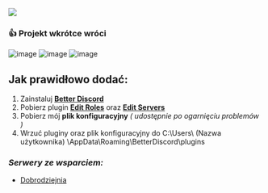 ![](https://cdn.discordapp.com/attachments/901198788486631514/901198845852131448/Global-Boost.png)

### :+1: Projekt wkrótce wróci

![image](https://user-images.githubusercontent.com/69461129/166230359-8554a148-fc7c-4325-a50e-ca5026493f23.png)
![image](https://user-images.githubusercontent.com/69461129/166230417-5e0cdffe-917d-4761-b4cc-427429314f5d.png)
![image](https://user-images.githubusercontent.com/69461129/166230480-ace96ac0-eccf-4b94-8757-b9cc9757dba8.png)

## Jak prawidłowo dodać:

1. Zainstaluj [**Better Discord**](https://betterdiscord.app)
2. Pobierz plugin [**Edit Roles**](https://betterdiscord.app/plugin/EditRoles) oraz [**Edit Servers**](https://betterdiscord.app/plugin/EditServers)
3. Pobierz mój **plik konfiguracyjny** *( udostępnie po ogarnięciu problemów )*
4. Wrzuć pluginy oraz plik konfiguracyjny do C:\Users\ (Nazwa użytkownika) \AppData\Roaming\BetterDiscord\plugins

### ***Serwery ze wsparciem:***
- [Dobrodziejnia](https://discord.gg/tDdgaJJ)

